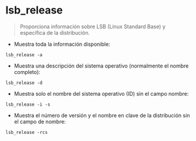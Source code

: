 # lsb_release

> Proporciona información sobre LSB (Linux Standard Base) y específica de la distribución.

- Muestra toda la información disponible:

`lsb_release -a`

- Muestra una descripción del sistema operativo (normalmente el nombre completo):

`lsb_release -d`

- Muestra solo el nombre del sistema operativo (ID) sin el campo nombre:

`lsb_release -i -s`

- Muestra el número de versión y el nombre en clave de la distribución sin el campo de nombre:

`lsb_release -rcs`
